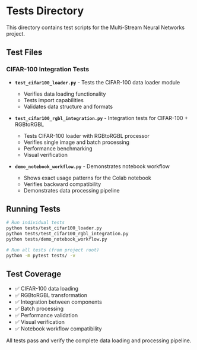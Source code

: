 # Tests Directory

This directory contains test scripts for the Multi-Stream Neural Networks project.

## Test Files

### CIFAR-100 Integration Tests

- **`test_cifar100_loader.py`** - Tests the CIFAR-100 data loader module
  - Verifies data loading functionality
  - Tests import capabilities
  - Validates data structure and formats

- **`test_cifar100_rgbl_integration.py`** - Integration tests for CIFAR-100 + RGBtoRGBL
  - Tests CIFAR-100 loader with RGBtoRGBL processor
  - Verifies single image and batch processing
  - Performance benchmarking
  - Visual verification

- **`demo_notebook_workflow.py`** - Demonstrates notebook workflow
  - Shows exact usage patterns for the Colab notebook
  - Verifies backward compatibility
  - Demonstrates data processing pipeline

## Running Tests

```bash
# Run individual tests
python tests/test_cifar100_loader.py
python tests/test_cifar100_rgbl_integration.py
python tests/demo_notebook_workflow.py

# Run all tests (from project root)
python -m pytest tests/ -v
```

## Test Coverage

- ✅ CIFAR-100 data loading
- ✅ RGBtoRGBL transformation
- ✅ Integration between components
- ✅ Batch processing
- ✅ Performance validation
- ✅ Visual verification
- ✅ Notebook workflow compatibility

All tests pass and verify the complete data loading and processing pipeline.
